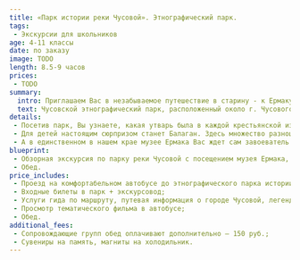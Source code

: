 ```yaml
---
title: «Парк истории реки Чусовой». Этнографический парк.
tags:
 - Экскурсии для школьников
age: 4-11 классы
date: по заказу
image: TODO
length: 8.5-9 часов
prices:
 - TODO
summary:
  intro: Приглашаем Вас в незабываемое путешествие в старину - к Ермаку, русским самоварам, лаптям и игрушкам.
  text: Чусовской этнографический парк, расположенный около г. Чусового, рядом со спортивной школой «Огонек» – место необычное. Здесь воссоздается атмосфера русской старины. Дома с праздничной резьбой, симпатичные церкви, расписные карусели с лошадками, забавные яркие вывески напоминают иллюстрации к русским сказкам. По деревенской улочке прогуливаются гуси, рядом в доме находятся кролики… В этнопарке течет своя особая жизнь.
details:
 - Посетив парк, Вы узнаете, какая утварь была в каждой крестьянской избе. Увидите сани-розвальни, зыбку, глядельце, светец и еще множество необходимых в крестьянском быту предметов. Купеческая лавка поражает коллекцией русских самоваров, утюгов и  машин «Зингер».
 - Для детей настоящим сюрпризом станет Балаган. Здесь множество разноцветных матрешек, пирамидок и деревянных медведей, с которыми можно поиграть.
 - А в единственном в нашем крае музее Ермака Вас ждет сам завоеватель и покоритель Сибири Ермак Тимофеевич. На картинах, панно Вы увидите сцены из его похода. И что особо волнительно, сможете подержать в руках оружие времен Ермака. Дорога до этнопарка проходит по местам, где в XVI веке Ермак шел со своей дружиной. Вы услышите предания, сказания о реке Чусовой и Ермаке.
blueprint:
 - Обзорная экскурсия по парку реки Чусовой с посещением музея Ермака, музея «Балаган», крестьянской избы, сельской лавки и других интересных объектов;
 - Обед.
price_includes:
 - Проезд на комфортабельном автобусе до этнографического парка истории реки Чусовой и обратно;
 - Входные билеты в парк + экскурсовод;
 - Услуги гида по маршруту, путевая информация о городе Чусовой, легендах и сказаниях об атамане Ермаке и много другой интерересной информации.
 - Просмотр тематического фильма в автобусе;
 - Обед.
additional_fees:
 - Сопровождающие групп обед оплачивают дополнительно – 150 руб.;
 - Сувениры на память, магниты на холодильник.
---
```

